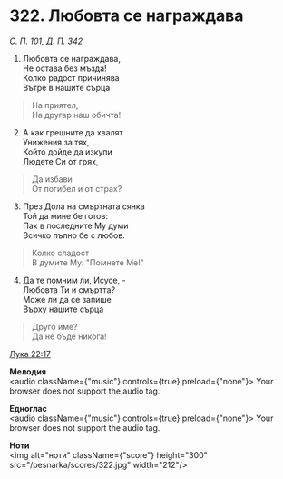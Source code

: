 # 322. Любовта се награждава

_С. П. 101, Д. П. 342_

1. Любовта се награждава,  
Не остава без мъзда!  
Колко радост причинява  
Вътре в нашите сърца  

> На приятел,  
> На другар наш обичта!

2. А как грешните да хвалят  
Унижения за тях,  
Който дойде да изкупи  
Людете Си от грях,  

> Да избави  
> От погибел и от страх?

3. През Дола на смъртната сянка  
Той да мине бе готов:  
Пак в последните Му думи  
Всичко пълно бе с любов.  

> Колко сладост  
> В думите Му: "Помнете Ме!"

4. Да те помним ли, Исусе, -  
Любовта Ти и смъртта?  
Може ли да се запише  
Върху нашите сърца  

> Друго име?  
> Да не бъде никога!

[Лука 22:17](http://biblia.bg/index.php?k=42&g=22&s=17)

**Мелодия**  
<audio className={"music"} controls={true} preload={"none"}>
    <source src="/pesnarka/mp3/322.mp3" type="audio/mpeg"/>
    Your browser does not support the audio tag.
</audio>

**Едноглас**  
<audio className={"music"} controls={true} preload={"none"}>
    <source src="/pesnarka/transp/322.mp3" type="audio/mpeg"/>
    Your browser does not support the audio tag.
</audio>

**Ноти**  
<img alt="ноти" className={"score"} height="300" src="/pesnarka/scores/322.jpg" width="212"/>
